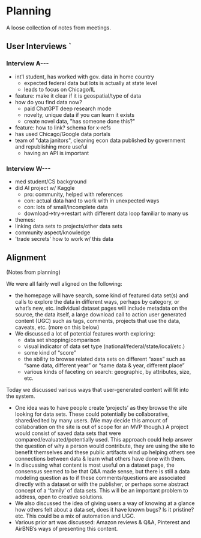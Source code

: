 # Planning

A loose collection of notes from meetings.

## User Interviews  `

### Interview A---

- int'l student, has worked with gov. data in home country
   - expected federal data but lots is actually at state level
   - leads to focus on Chicago/IL
- feature: make it clear if it is geospatial/type of data
- how do you find data now?
    - paid ChatGPT deep research mode
    - novelty, unique data if you can learn it exists
    - create novel data, "has someone done this?"
- feature: how to link? schema for x-refs
- has used Chicago/Google data portals
- team of "data janitors", cleaning econ data published by government and republishing more useful
  - having an API is important


### Interview W---

- med student/CS background
- did AI project w/ Kaggle
   - pro: community, helped with references
   - con: actual data hard to work with in unexpected ways
   - con: lots of small/incomplete data
   - download->try->restart with different data loop familiar to many us
- themes:
- linking data sets to projects/other data sets
- community aspect/knowledge
- 'trade secrets' how to work w/ this data

## Alignment

(Notes from planning)

We were all fairly well aligned on the following:

- the homepage will have search, some kind of featured data set(s) and calls to explore the data in different ways, perhaps by category, or what’s new, etc.
individual dataset pages will include metadata on the source, the data itself, a large download call to action
user generated content (UGC) such as tags, comments, projects that use the data, caveats, etc. (more on this below)
- We discussed a lot of potential features worth exploring:
  - data set shopping/comparison
  - visual indicator of data set type (national/federal/state/local/etc.)
  - some kind of “score”
  - the ability to browse related data sets on different “axes” such as “same data, different year” or “same data & year, different place”
  - various kinds of faceting on search: geographic, by attributes, size, etc.

Today we discussed various ways that user-generated content will fit into the system.

- One idea was to have people create ‘projects’ as they browse the site looking for data sets. These could potentially be collaborative, shared/edited by many users. (We may decide this amount of collaboration on the site is out of scope for an MVP though.) A project would consist of saved data sets that were compared/evaluated/potentially used.  This approach could help answer the question of why a person would contribute, they are using the site to benefit themselves and these public artifacts wind up helping others see connections between data & learn what others have done with them.
- In discussing what content is most useful on a dataset page, the consensus seemed to be that Q&A made sense, but there is still a data modeling question as to if these comments/questions are associated directly with a dataset or with the publisher, or perhaps some abstract concept of a ‘family’ of data sets. This will be an important problem to address, open to creative solutions.
- We also discussed the idea of giving users a way of knowing at a glance how others felt about a data set, does it have known bugs? Is it pristine? etc. This could be a mix of automation and UGC.
- Various prior art was discussed: Amazon reviews & Q&A, Pinterest and AirBNB’s ways of presenting this content.
